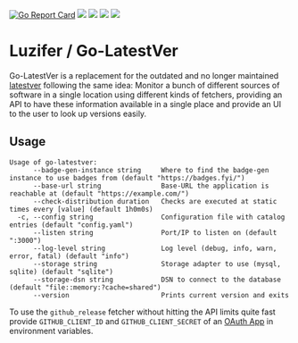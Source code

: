 [![Go Report Card](https://goreportcard.com/badge/github.com/Luzifer/go-latestver)](https://goreportcard.com/report/github.com/Luzifer/go-latestver)
![](https://badges.fyi/github/license/Luzifer/go-latestver)
![](https://badges.fyi/github/downloads/Luzifer/go-latestver)
![](https://badges.fyi/github/latest-release/Luzifer/go-latestver)
![](https://knut.in/project-status/go-latestver)

# Luzifer / Go-LatestVer

Go-LatestVer is a replacement for the outdated and no longer maintained [latestver](https://github.com/binarybabel/latestver) following the same idea: Monitor a bunch of different sources of software in a single location using different kinds of fetchers, providing an API to have these information available in a single place and provide an UI to the user to look up versions easily.

## Usage

```console
Usage of go-latestver:
      --badge-gen-instance string     Where to find the badge-gen instance to use badges from (default "https://badges.fyi/")
      --base-url string               Base-URL the application is reachable at (default "https://example.com/")
      --check-distribution duration   Checks are executed at static times every [value] (default 1h0m0s)
  -c, --config string                 Configuration file with catalog entries (default "config.yaml")
      --listen string                 Port/IP to listen on (default ":3000")
      --log-level string              Log level (debug, info, warn, error, fatal) (default "info")
      --storage string                Storage adapter to use (mysql, sqlite) (default "sqlite")
      --storage-dsn string            DSN to connect to the database (default "file::memory:?cache=shared")
      --version                       Prints current version and exits
```

To use the `github_release` fetcher without hitting the API limits quite fast provide `GITHUB_CLIENT_ID` and `GITHUB_CLIENT_SECRET` of an [OAuth App](https://github.com/settings/developers) in environment variables.
